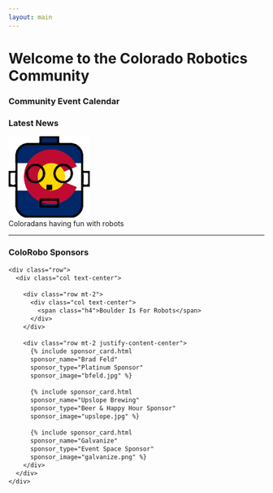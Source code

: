```yaml
---
layout: main
---
```


<div class="row pt-5">
  <div class="col-12">
    <h1>Welcome to the Colorado Robotics Community</h1>
  </div>
</div>

<div class="row pt-5 pb-5">
  <div id="cal-box" class="col text-center border rounded px-3 pt-3 pb-4 mx-4">
    <h3>Community Event Calendar</h3>
    <div id="community-calendar" class="container-fluid"></div>
  </div>

  <div class="col text-center">
    <h3>Latest News</h3>
    <div>
      <img src="images/colorado-flag-robot-head.png"
           style="height: 10rem;"/>
    </div>
    <span class="block">Coloradans having fun with robots</span>
  </div>
</div>

<hr class="pt-5"/>

<div class="row">
  <div class="col">
    <h3 class="text-center">ColoRobo Sponsors</h3>

    <div class="row">
      <div class="col text-center">

        <div class="row mt-2">
          <div class="col text-center">
            <span class="h4">Boulder Is For Robots</span>
          </div>
        </div>

        <div class="row mt-2 justify-content-center">
          {% include sponsor_card.html
          sponsor_name="Brad Feld"
          sponsor_type="Platinum Sponsor"
          sponsor_image="bfeld.jpg" %}

          {% include sponsor_card.html
          sponsor_name="Upslope Brewing"
          sponsor_type="Beer & Happy Hour Sponsor"
          sponsor_image="upslope.jpg" %}

          {% include sponsor_card.html
          sponsor_name="Galvanize"
          sponsor_type="Event Space Sponsor"
          sponsor_image="galvanize.png" %}
        </div>
      </div>
    </div>
  </div>
</div>

<div class="pb-5"></div>
